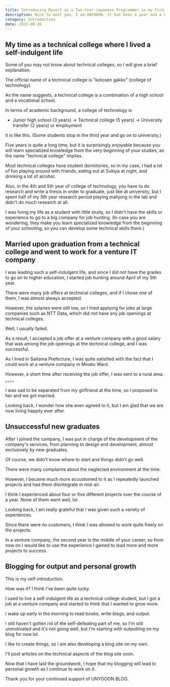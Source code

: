 ```yaml
---
title: Introducing Myself as a Two-Year Japanese Programmer in my First Blog Post
description: Nice to meet you, I am UNYOOON. It has been a year and a half since I started working as a programmer. It's about time I made up my mind to start a serious blog site. I haven't been writing code at work lately, so I decided to develop my own blog site as a refresher. As this is my first blog post, I would like to introduce myself.
category: Introduction
date: 2022-08-26
---
```


## My time as a technical college where I lived a self-indulgent life

Some of you may not know about technical colleges, so I will give a brief explanation.

The official name of a technical college is "kotosen gakko" (college of technology).

As the name suggests, a technical college is a combination of a high school and a vocational school.

In terms of academic background, a college of technology is

- Junior high school (3 years) → Technical college (5 years) → University transfer (2 years) or employment

It is like this. (Some students stop in the third year and go on to university.)

Five years is quite a long time, but it is surprisingly enjoyable because you will learn specialized knowledge from the very beginning of your studies, as the name "technical college" implies.

Most technical colleges have student dormitories, so in my case, I had a lot of fun playing around with friends, eating out at Sukiya at night, and drinking a lot of alcohol.

Also, in the 4th and 5th year of college of technology, you have to do research and write a thesis in order to graduate, just like at university, but I spent half of my 5th year research period playing mahjong in the lab and didn't do much research at all.

I was living my life as a student with little study, so I didn't have the skills or experience to go to a big company for job hunting. (In case you are wondering, they make you learn specialized knowledge from the beginning of your schooling, so you can develop some technical skills there.)



## Married upon graduation from a technical college and went to work for a venture IT company

I was leading such a self-indulgent life, and since I did not have the grades to go on to higher education, I started job hunting around April of my 5th year.

There were many job offers at technical colleges, and if I chose one of them, I was almost always accepted.

However, the salaries were still low, so I tried applying for jobs at large companies such as NTT Data, which did not have any job openings at technical colleges.

Well, I usually failed.

As a result, I accepted a job offer at a venture company with a good salary that was among the job openings at the technical college, and I was successful.

As I lived in Saitama Prefecture, I was quite satisfied with the fact that I could work at a venture company in Minato Ward.

However, a short time after receiving the job offer, I was sent to a rural area. 。。。。

I was sad to be separated from my girlfriend at the time, so I proposed to her and we got married.

Looking back, I wonder how she even agreed to it, but I am glad that we are now living happily ever after.



## Unsuccessful new graduates

After I joined the company, I was put in charge of the development of the company's services, from planning to design and development, almost exclusively by new graduates.

Of course, we didn't know where to start and things didn't go well.

There were many complaints about the neglected environment at the time.

However, I became much more accustomed to it as I repeatedly launched projects and had them disintegrate in mid-air.

I think I experienced about four or five different projects over the course of a year. None of them went well, lol.

Looking back, I am really grateful that I was given such a variety of experiences.

Since there were no customers, I think I was allowed to work quite freely on the projects.

In a venture company, the second year is the middle of your career, so from now on I would like to use the experience I gained to lead more and more projects to success.



## Blogging for output and personal growth

This is my self-introduction.

How was it? I think I've been quite lucky.

I used to live a self-indulgent life as a technical college student, but I got a job at a venture company and started to think that I wanted to grow more.

I wake up early in the morning to read books, write blogs, and output.

I still haven't gotten rid of the self-defeating part of me, so I'm still unmotivated and it's not going well, but I'm starting with outputting on my blog for now lol.

I like to create things, so I am also developing a blog site on my own.

I'll post articles on the technical aspects of the blog site soon.

Now that I have laid the groundwork, I hope that my blogging will lead to personal growth as I continue to work on it.



Thank you for your continued support of UNYOOON BLOG.